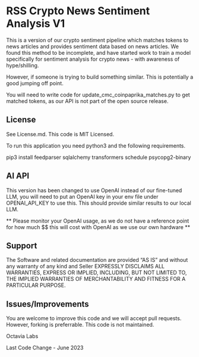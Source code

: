 # RSS Crypto News Sentiment Analysis V1
This is a version of our crypto sentiment pipeline which matches tokens to news articles and provides sentiment data based on news articles. We found this method to be incomplete, and have started work to train a model specifically for sentiment analysis for crypto news - with awareness of hype/shilling.

However, if someone is trying to build something similar. This is potentially a good jumping off point.

You will need to write code for  update_cmc_coinpaprika_matches.py to get matched tokens, as our API is not part of the open source release.

## License
See License.md. This code is MIT Licensed. 


To run this application you need python3 and the following requirements.

pip3 install feedparser sqlalchemy transformers schedule psycopg2-binary

## AI API
This version has been changed to use OpenAI instead of our fine-tuned LLM, you will need to put an OpenAI key in your env file under OPENAI_API_KEY to use this. This should provide similar results to our local LLM.

** Please monitor your OpenAI usage, as we do not have a reference point for how much $$ this will cost with OpenAI as we use our own hardware **

## Support
The Software and related documentation are provided “AS IS” and without any warranty of any kind and Seller EXPRESSLY DISCLAIMS ALL WARRANTIES, EXPRESS OR IMPLIED, INCLUDING, BUT NOT LIMITED TO, THE IMPLIED WARRANTIES OF MERCHANTABILITY AND FITNESS FOR A PARTICULAR PURPOSE.

## Issues/Improvements
You are welcome to improve this code and we will accept pull requests. However, forking is preferrable. This code is not maintained.

Octavia Labs 

Last Code Change - June 2023
